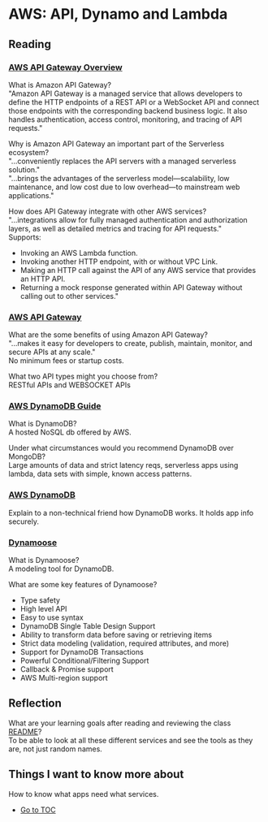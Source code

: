 # AWS: API, Dynamo and Lambda

## Reading

### [AWS API Gateway Overview](https://www.serverless.com/amazon-api-gateway)

What is Amazon API Gateway?  
"Amazon API Gateway is a managed service that allows developers to define the HTTP endpoints of a REST API or a WebSocket API and connect those endpoints with the corresponding backend business logic. It also handles authentication, access control, monitoring, and tracing of API requests."  

Why is Amazon API Gateway an important part of the Serverless ecosystem?  
"...conveniently replaces the API servers with a managed serverless solution."  
"...brings the advantages of the serverless model—scalability, low maintenance, and low cost due to low overhead—to mainstream web applications."  

How does API Gateway integrate with other AWS services?  
"...integrations allow for fully managed authentication and authorization layers, as well as detailed metrics and tracing for API requests."  
Supports:  

- Invoking an AWS Lambda function.
- Invoking another HTTP endpoint, with or without VPC Link.
- Making an HTTP call against the API of any AWS service that provides an HTTP API.
- Returning a mock response generated within API Gateway without calling out to other services."  

### [AWS API Gateway](https://aws.amazon.com/api-gateway/)

What are the some benefits of using Amazon API Gateway?  
"...makes it easy for developers to create, publish, maintain, monitor, and secure APIs at any scale."  
No minimum fees or startup costs.  

What two API types might you choose from?  
RESTful APIs and WEBSOCKET APIs  

### [AWS DynamoDB Guide](https://www.dynamodbguide.com/what-is-dynamo-db/)

What is DynamoDB?  
A hosted NoSQL db offered by AWS.  

Under what circumstances would you recommend DynamoDB over MongoDB?  
Large amounts of data and strict latency reqs, serverless apps using lambda, data sets with simple, known access patterns.  

### [AWS DynamoDB](https://aws.amazon.com/dynamodb/)

Explain to a non-technical friend how DynamoDB works.
It holds app info securely.  

### [Dynamoose](https://dynamoosejs.com/getting_started/Introduction)

What is Dynamoose?  
A modeling tool for DynamoDB.  

What are some key features of Dynamoose?  

- Type safety
- High level API
- Easy to use syntax
- DynamoDB Single Table Design Support
- Ability to transform data before saving or retrieving items
- Strict data modeling (validation, required attributes, and more)
- Support for DynamoDB Transactions
- Powerful Conditional/Filtering Support
- Callback & Promise support
- AWS Multi-region support

## Reflection

What are your learning goals after reading and reviewing the class [README](https://codefellows.github.io/code-401-javascript-guide/curriculum/class-18/)?  
To be able to look at all these different services and see the tools as they are, not just random names.  

## Things I want to know more about

How to know what apps need what services.

- [Go to TOC](README.md)
